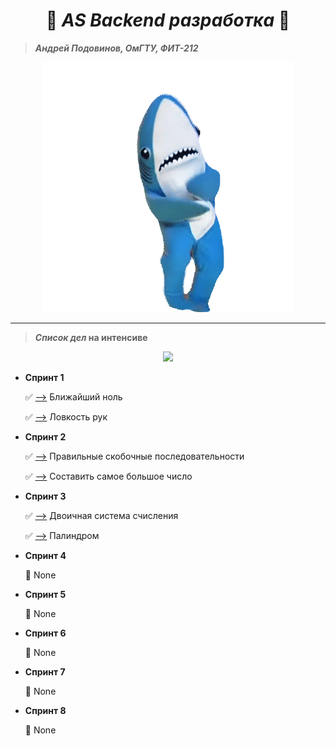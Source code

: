 <h1 align="center">
    🍪 <i><b>AS Backend разработка</b></i> 🍪
</h1>

> **_Андрей Подовинов, ОмГТУ, ФИТ-212_**

<p align="center">
  <img src="./shark.gif" />
</p>

---

> **_Список дел_ на интенсиве**

<p align="center">
  <img src="https://progress-bar.dev/6/?title=done&scale=6&suffix=/6&ensp;tasks&color=5b5b5b&width=100" />
</p>

-   **Спринт 1**

    ✅ [—>](https://github.com/ledi-bruh/AS-Backend/tree/main/tasks/task1.1) Ближайший ноль

    ✅ [—>](https://github.com/ledi-bruh/AS-Backend/tree/main/tasks/task1.2) Ловкость рук

-   **Спринт 2**

    ✅ [—>](https://github.com/ledi-bruh/AS-Backend/tree/main/tasks/task2.1) Правильные скобочные последовательности

    ✅ [—>](https://github.com/ledi-bruh/AS-Backend/tree/main/tasks/task2.2) Составить самое большое число

-   **Спринт 3**

    ✅ [—>](https://github.com/ledi-bruh/AS-Backend/tree/main/tasks/task3.1) Двоичная система счисления

    ✅ [—>](https://github.com/ledi-bruh/AS-Backend/tree/main/tasks/task3.2) Палиндром

-   **Спринт 4**

    🔳 None

-   **Спринт 5**

    🔳 None

-   **Спринт 6**

    🔳 None

-   **Спринт 7**

    🔳 None

-   **Спринт 8**

    🔳 None
